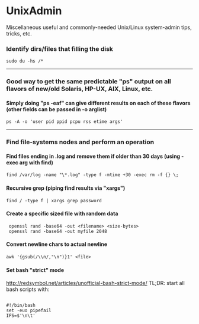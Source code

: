 # UnixAdmin
Miscellaneous useful and commonly-needed Unix/Linux system-admin tips, tricks, etc.

### Identify dirs/files that filling the disk
```
sudo du -hs /*
```
---
### Good way to get the same predictable "ps" output on all flavors of new/old Solaris, HP-UX, AIX, Linux, etc.
#### Simply doing "ps -eaf" can give different results on each of these flavors (other fields can be passed in -o arglist)
```
ps -A -o 'user pid ppid pcpu rss etime args'
```
---
### Find file-systems nodes and perform an operation
#### Find files ending in .log and remove them if older than 30 days (using -exec arg with find)
```
find /var/log -name "\*.log" -type f -mtime +30 -exec rm -f {} \;
```
#### Recursive grep (piping find results via "xargs")
```
find / -type f | xargs grep password
```
#### Create a specific sized file with random data
````
 openssl rand -base64 -out <filename> <size-bytes>
 openssl rand -base64 -out myfile 2048
````
#### Convert newline chars to actual newline
```
awk '{gsub(/\\n/,"\n")}1' <file>
```
#### Set bash "strict" mode
http://redsymbol.net/articles/unofficial-bash-strict-mode/
TL;DR: start all bash scripts with:
```

#!/bin/bash
set -euo pipefail
IFS=$'\n\t'
```
